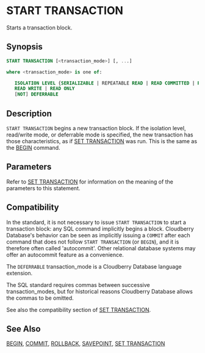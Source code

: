 # START TRANSACTION

Starts a transaction block.

## Synopsis

```sql
START TRANSACTION [<transaction_mode>] [, ...]

where <transaction_mode> is one of:

   ISOLATION LEVEL {SERIALIZABLE | REPEATABLE READ | READ COMMITTED | READ UNCOMMITTED}
   READ WRITE | READ ONLY
   [NOT] DEFERRABLE
```

## Description

`START TRANSACTION` begins a new transaction block. If the isolation level, read/write mode, or deferrable mode is specified, the new transaction has those characteristics, as if [SET TRANSACTION](/docs/sql-statements/sql-stmt-set-transaction.md) was run. This is the same as the [BEGIN](/docs/sql-statements/sql-stmt-begin.md) command.

## Parameters

Refer to [SET TRANSACTION](/docs/sql-statements/sql-stmt-set-transaction.md) for information on the meaning of the parameters to this statement.


## Compatibility

In the standard, it is not necessary to issue `START TRANSACTION` to start a transaction block: any SQL command implicitly begins a block. Cloudberry Database's behavior can be seen as implicitly issuing a `COMMIT` after each command that does not follow `START TRANSACTION` (or `BEGIN`), and it is therefore often called 'autocommit'. Other relational database systems may offer an autocommit feature as a convenience.

The `DEFERRABLE` transaction_mode is a Cloudberry Database language extension.

The SQL standard requires commas between successive transaction_modes, but for historical reasons Cloudberry Database allows the commas to be omitted.

See also the compatibility section of [SET TRANSACTION](/docs/sql-statements/sql-stmt-set-transaction.md).

## See Also

[BEGIN](/docs/sql-statements/sql-stmt-begin.md), [COMMIT](/docs/sql-statements/sql-stmt-commit.md), [ROLLBACK](/docs/sql-statements/sql-stmt-rollback.md), [SAVEPOINT](/docs/sql-statements/sql-stmt-savepoint.md), [SET TRANSACTION](/docs/sql-statements/sql-stmt-set-transaction.md)



